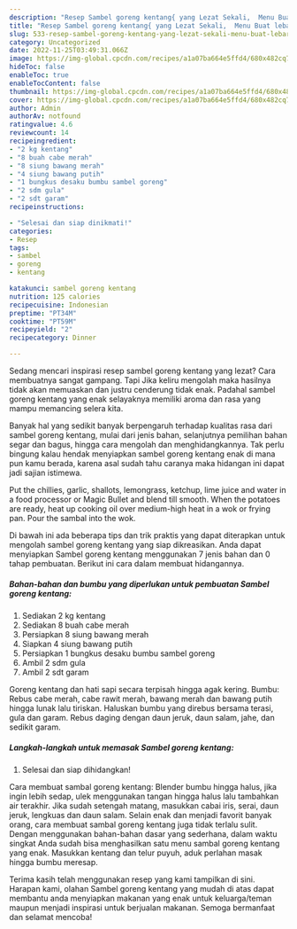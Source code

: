 ```yaml
---
description: "Resep Sambel goreng kentang{ yang Lezat Sekali,  Menu Buat lebaran"
title: "Resep Sambel goreng kentang{ yang Lezat Sekali,  Menu Buat lebaran"
slug: 533-resep-sambel-goreng-kentang-yang-lezat-sekali-menu-buat-lebaran
category: Uncategorized
date: 2022-11-25T03:49:31.066Z
image: https://img-global.cpcdn.com/recipes/a1a07ba664e5ffd4/680x482cq70/sambel-goreng-kentang-foto-resep-utama.jpg
hideToc: false
enableToc: true
enableTocContent: false
thumbnail: https://img-global.cpcdn.com/recipes/a1a07ba664e5ffd4/680x482cq70/sambel-goreng-kentang-foto-resep-utama.jpg
cover: https://img-global.cpcdn.com/recipes/a1a07ba664e5ffd4/680x482cq70/sambel-goreng-kentang-foto-resep-utama.jpg
author: Admin
authorAv: notfound
ratingvalue: 4.6
reviewcount: 14
recipeingredient:
- "2 kg kentang"
- "8 buah cabe merah"
- "8 siung bawang merah"
- "4 siung bawang putih"
- "1 bungkus desaku bumbu sambel goreng"
- "2 sdm gula"
- "2 sdt garam"
recipeinstructions:

- "Selesai dan siap dinikmati!"
categories:
- Resep
tags:
- sambel
- goreng
- kentang

katakunci: sambel goreng kentang 
nutrition: 125 calories
recipecuisine: Indonesian
preptime: "PT34M"
cooktime: "PT59M"
recipeyield: "2"
recipecategory: Dinner

---
```



Sedang mencari inspirasi resep sambel goreng kentang yang lezat? Cara membuatnya sangat gampang. Tapi Jika keliru mengolah maka hasilnya tidak akan memuaskan dan justru cenderung tidak enak. Padahal sambel goreng kentang yang enak selayaknya memiliki aroma dan rasa yang mampu memancing selera kita.


Banyak hal yang sedikit banyak berpengaruh terhadap kualitas rasa dari sambel goreng kentang, mulai dari jenis bahan, selanjutnya pemilihan bahan segar dan bagus, hingga cara mengolah dan menghidangkannya. Tak perlu bingung kalau hendak menyiapkan sambel goreng kentang enak di mana pun kamu berada, karena asal sudah tahu caranya maka hidangan ini dapat jadi sajian istimewa.

Put the chillies, garlic, shallots, lemongrass, ketchup, lime juice and water in a food processor or Magic Bullet and blend till smooth. When the potatoes are ready, heat up cooking oil over medium-high heat in a wok or frying pan. Pour the sambal into the wok.


Di bawah ini ada beberapa tips dan trik praktis yang dapat diterapkan untuk mengolah sambel goreng kentang yang siap dikreasikan. Anda dapat menyiapkan Sambel goreng kentang menggunakan 7 jenis bahan dan 0 tahap pembuatan. Berikut ini cara dalam membuat hidangannya.

<!--inarticleads1-->

##### Bahan-bahan dan bumbu yang diperlukan untuk pembuatan Sambel goreng kentang:

1. Sediakan 2 kg kentang
1. Sediakan 8 buah cabe merah
1. Persiapkan 8 siung bawang merah
1. Siapkan 4 siung bawang putih
1. Persiapkan 1 bungkus desaku bumbu sambel goreng
1. Ambil 2 sdm gula
1. Ambil 2 sdt garam


Goreng kentang dan hati sapi secara terpisah hingga agak kering. Bumbu: Rebus cabe merah, cabe rawit merah, bawang merah dan bawang putih hingga lunak lalu tiriskan. Haluskan bumbu yang direbus bersama terasi, gula dan garam. Rebus daging dengan daun jeruk, daun salam, jahe, dan sedikit garam. 

<!--inarticleads2-->

##### Langkah-langkah untuk memasak Sambel goreng kentang:


1. Selesai dan siap dihidangkan!

Cara membuat sambal goreng kentang: Blender bumbu hingga halus, jika ingin lebih sedap, ulek menggunakan tangan hingga halus lalu tambahkan air terakhir. Jika sudah setengah matang, masukkan cabai iris, serai, daun jeruk, lengkuas dan daun salam. Selain enak dan menjadi favorit banyak orang, cara membuat sambal goreng kentang juga tidak terlalu sulit. Dengan menggunakan bahan-bahan dasar yang sederhana, dalam waktu singkat Anda sudah bisa menghasilkan satu menu sambal goreng kentang yang enak. Masukkan kentang dan telur puyuh, aduk perlahan masak hingga bumbu meresap. 

Terima kasih telah menggunakan resep yang kami tampilkan di sini. Harapan kami, olahan Sambel goreng kentang yang mudah di atas dapat membantu anda menyiapkan makanan yang enak untuk keluarga/teman maupun menjadi inspirasi untuk berjualan makanan. Semoga bermanfaat dan selamat mencoba!
